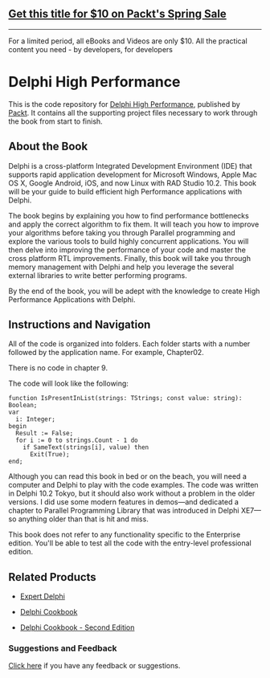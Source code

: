 ## [Get this title for $10 on Packt's Spring Sale](https://www.packt.com/B09177?utm_source=github&utm_medium=packt-github-repo&utm_campaign=spring_10_dollar_2022)
-----
For a limited period, all eBooks and Videos are only $10. All the practical content you need \- by developers, for developers

# Delphi High Performance
This is the code repository for [Delphi High Performance](https://www.packtpub.com/application-development/delphi-high-performance?utm_source=github&utm_medium=repository&utm_campaign=9781788625456), published by [Packt](https://www.packtpub.com/?utm_source=github). It contains all the supporting project files necessary to work through the book from start to finish.
## About the Book
Delphi is a cross-platform Integrated Development Environment (IDE) that supports rapid application development for Microsoft Windows, Apple Mac OS X, Google Android, iOS, and now Linux with RAD Studio 10.2. This book will be your guide to build efficient high Performance applications with Delphi.

The book begins by explaining you how to find performance bottlenecks and apply the correct algorithm to fix them. It will teach you how to improve your algorithms before taking you through Parallel programming and explore the various tools to build highly concurrent applications. You will then delve into improving the performance of your code and master the cross platform RTL improvements. Finally, this book will take you through memory management with Delphi and help you leverage the several external libraries to write better performing programs.

By the end of the book, you will be adept with the knowledge to create High Performance Applications with Delphi.

## Instructions and Navigation
All of the code is organized into folders. Each folder starts with a number followed by the application name. For example, Chapter02.

There is no code in chapter 9.

The code will look like the following:
```
function IsPresentInList(strings: TStrings; const value: string): Boolean;
var
  i: Integer;
begin
  Result := False;
  for i := 0 to strings.Count - 1 do 
    if SameText(strings[i], value) then 
      Exit(True);
end;
```

Although you can read this book in bed or on the beach, you will need a computer and Delphi to play with the code examples. The code was written in Delphi 10.2 Tokyo, but it should also work without a problem in the older versions. I did use some modern features in demos—and dedicated a chapter to Parallel Programming Library that was introduced in Delphi XE7—so anything older than that is hit and miss.

This book does not refer to any functionality specific to the Enterprise edition. You'll be able to test all the code with the entry-level professional edition.

## Related Products
* [Expert Delphi](https://www.packtpub.com/application-development/expert-delphi?utm_source=github&utm_medium=repository&utm_campaign=9781786460165)

* [Delphi Cookbook](https://www.packtpub.com/application-development/delphi-cookbook?utm_source=github&utm_medium=repository&utm_campaign=9781783559589)

* [Delphi Cookbook - Second Edition](https://www.packtpub.com/application-development/delphi-cookbook-second-edition?utm_source=github&utm_medium=repository&utm_campaign=9781785287428)

### Suggestions and Feedback
[Click here](https://docs.google.com/forms/d/e/1FAIpQLSe5qwunkGf6PUvzPirPDtuy1Du5Rlzew23UBp2S-P3wB-GcwQ/viewform) if you have any feedback or suggestions.

